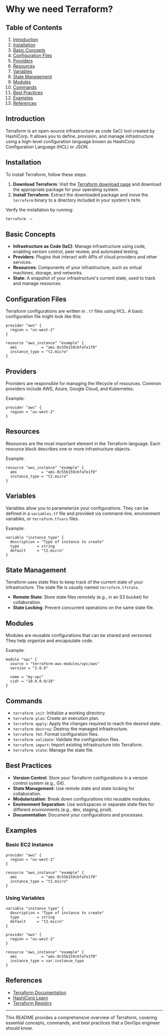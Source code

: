 
# Why we need Terraform?

## Table of Contents
1. [Introduction](#introduction)
2. [Installation](#installation)
3. [Basic Concepts](#basic-concepts)
4. [Configuration Files](#configuration-files)
5. [Providers](#providers)
6. [Resources](#resources)
7. [Variables](#variables)
8. [State Management](#state-management)
9. [Modules](#modules)
10. [Commands](#commands)
11. [Best Practices](#best-practices)
12. [Examples](#examples)
13. [References](#references)

## Introduction
Terraform is an open-source infrastructure as code (IaC) tool created by HashiCorp. It allows you to define, provision, and manage infrastructure using a high-level configuration language known as HashiCorp Configuration Language (HCL) or JSON.

## Installation
To install Terraform, follow these steps:

1. **Download Terraform**: Visit the [Terraform download page](https://www.terraform.io/downloads.html) and download the appropriate package for your operating system.
2. **Install Terraform**: Extract the downloaded package and move the `terraform` binary to a directory included in your system's `PATH`.

Verify the installation by running:
```sh
terraform -v
```

## Basic Concepts
- **Infrastructure as Code (IaC)**: Manage infrastructure using code, enabling version control, peer review, and automated testing.
- **Providers**: Plugins that interact with APIs of cloud providers and other services.
- **Resources**: Components of your infrastructure, such as virtual machines, storage, and networks.
- **State**: A snapshot of your infrastructure's current state, used to track and manage resources.

## Configuration Files
Terraform configurations are written in `.tf` files using HCL. A basic configuration file might look like this:

```hcl
provider "aws" {
  region = "us-west-2"
}

resource "aws_instance" "example" {
  ami           = "ami-0c55b159cbfafe1f0"
  instance_type = "t2.micro"
}
```

## Providers
Providers are responsible for managing the lifecycle of resources. Common providers include AWS, Azure, Google Cloud, and Kubernetes.

Example:
```hcl
provider "aws" {
  region = "us-west-2"
}
```

## Resources
Resources are the most important element in the Terraform language. Each resource block describes one or more infrastructure objects.

Example:
```hcl
resource "aws_instance" "example" {
  ami           = "ami-0c55b159cbfafe1f0"
  instance_type = "t2.micro"
}
```

## Variables
Variables allow you to parameterize your configurations. They can be defined in a `variables.tf` file and provided via command-line, environment variables, or `terraform.tfvars` files.

Example:
```hcl
variable "instance_type" {
  description = "Type of instance to create"
  type        = string
  default     = "t2.micro"
}
```

## State Management
Terraform uses state files to keep track of the current state of your infrastructure. The state file is usually named `terraform.tfstate`.

- **Remote State**: Store state files remotely (e.g., in an S3 bucket) for collaboration.
- **State Locking**: Prevent concurrent operations on the same state file.

## Modules
Modules are reusable configurations that can be shared and versioned. They help organize and encapsulate code.

Example:
```hcl
module "vpc" {
  source = "terraform-aws-modules/vpc/aws"
  version = "2.0.0"

  name = "my-vpc"
  cidr = "10.0.0.0/16"
}
```

## Commands
- `terraform init`: Initialize a working directory.
- `terraform plan`: Create an execution plan.
- `terraform apply`: Apply the changes required to reach the desired state.
- `terraform destroy`: Destroy the managed infrastructure.
- `terraform fmt`: Format configuration files.
- `terraform validate`: Validate the configuration files.
- `terraform import`: Import existing infrastructure into Terraform.
- `terraform state`: Manage the state file.

## Best Practices
- **Version Control**: Store your Terraform configurations in a version control system (e.g., Git).
- **State Management**: Use remote state and state locking for collaboration.
- **Modularization**: Break down configurations into reusable modules.
- **Environment Separation**: Use workspaces or separate state files for different environments (e.g., dev, staging, prod).
- **Documentation**: Document your configurations and processes.

## Examples
### Basic EC2 Instance
```hcl
provider "aws" {
  region = "us-west-2"
}

resource "aws_instance" "example" {
  ami           = "ami-0c55b159cbfafe1f0"
  instance_type = "t2.micro"
}
```

### Using Variables
```hcl
variable "instance_type" {
  description = "Type of instance to create"
  type        = string
  default     = "t2.micro"
}

provider "aws" {
  region = "us-west-2"
}

resource "aws_instance" "example" {
  ami           = "ami-0c55b159cbfafe1f0"
  instance_type = var.instance_type
}
```

## References
- [Terraform Documentation](https://www.terraform.io/docs/index.html)
- [HashiCorp Learn](https://learn.hashicorp.com/terraform)
- [Terraform Registry](https://registry.terraform.io/)

---

This README provides a comprehensive overview of Terraform, covering essential concepts, commands, and best practices that a DevOps engineer should know.